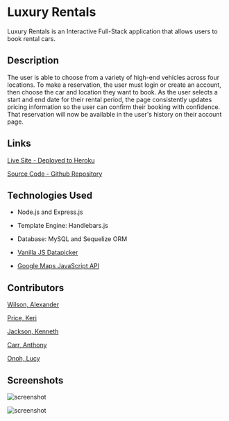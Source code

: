 # Luxury Rentals

Luxury Rentals is an Interactive Full-Stack application that allows users to book rental cars.

## Description

The user is able to choose from a variety of high-end vehicles across four locations. To make a reservation, the user must login or create an account, then choose the car and location they want to book. As the user selects a start and end date for their rental period, the page consistently updates pricing information so the user can confirm their booking with confidence. That reservation will now be available in the user's history on their account page.

## Links

[Live Site - Deployed to Heroku](https://luxury-rentals-10-4-2021.herokuapp.com/)

[Source Code - Github Repository](https://github.com/AlexWilsonNC/luxury-rentals)

## Technologies Used

* Node.js and Express.js

* Template Engine: Handlebars.js

* Database: MySQL and Sequelize ORM

* [Vanilla JS Datapicker](https://github.com/mymth/vanillajs-datepicker)

* [Google Maps JavaScript API](https://developers.google.com/maps)

## Contributors

[Wilson, Alexander](https://github.com/AlexWilsonNC)

[Price, Keri](https://github.com/kerilp)

[Jackson, Kenneth](https://github.com/kjacks213)

[Carr, Anthony](https://github.com/acarr13)

[Onoh, Lucy](https://github.com/lucyonoh)

## Screenshots

![screenshot](/public/assets/luxury-rentals1.png)

![screenshot](/public/assets/rental-ss.png)